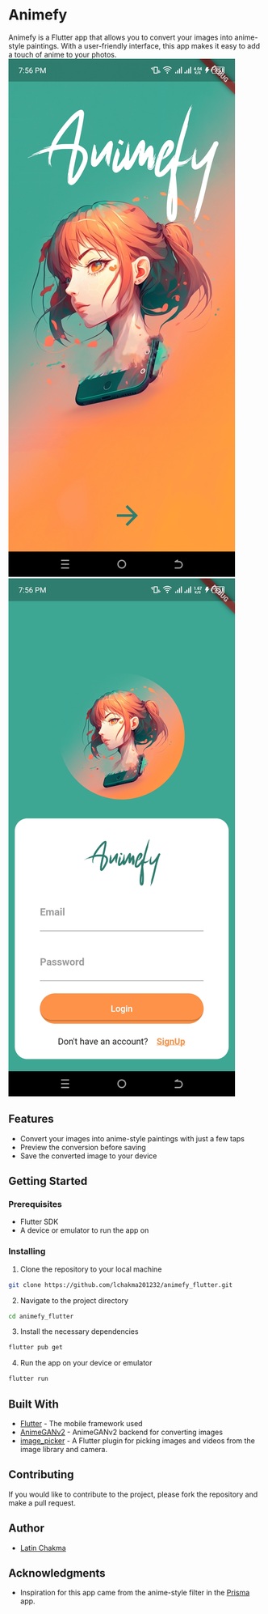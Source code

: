 ﻿# Animefy
Animefy is a Flutter app that allows you to convert your images into anime-style paintings. With a user-friendly interface, this app makes it easy to add a touch of anime to your photos.
![Welcome Screen](https://github.com/lchakma201232/animefy_flutter/blob/master/assets/images/Screenshot_20231108-195643.jpg)
![Login Screen](https://github.com/lchakma201232/animefy_flutter/blob/master/assets/images/Screenshot_20231108-195647.jpg)
## Features
- Convert your images into anime-style paintings with just a few taps
- Preview the conversion before saving
- Save the converted image to your device

## Getting Started

### Prerequisites
- Flutter SDK
- A device or emulator to run the app on

### Installing
1. Clone the repository to your local machine
```sh
git clone https://github.com/lchakma201232/animefy_flutter.git
```
2. Navigate to the project directory
```sh
cd animefy_flutter
```
3. Install the necessary dependencies
```sh
flutter pub get
```
4. Run the app on your device or emulator
```sh
flutter run
```
## Built With
- [Flutter](https://flutter.dev/) - The mobile framework used
- [AnimeGANv2](https://huggingface.co/spaces/akhaliq/AnimeGANv2) - AnimeGANv2 backend for converting images
- [image_picker](https://pub.dev/packages/image_picker) - A Flutter plugin for picking images and videos from the image library and camera.

## Contributing

If you would like to contribute to the project, please fork the repository and make a pull request.

## Author

- [Latin Chakma](https://github.com/lchakma201232)

## Acknowledgments

- Inspiration for this app came from the anime-style filter in the [Prisma](https://prisma-ai.com/) app.
